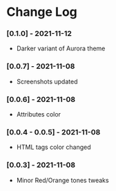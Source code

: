 # Change Log


### [0.1.0] - 2021-11-12

- Darker variant of Aurora theme


### [0.0.7] - 2021-11-08

- Screenshots updated


### [0.0.6] - 2021-11-08

- Attributes color


### [0.0.4 - 0.0.5] - 2021-11-08

- HTML tags color changed


### [0.0.3] - 2021-11-08

- Minor Red/Orange tones tweaks